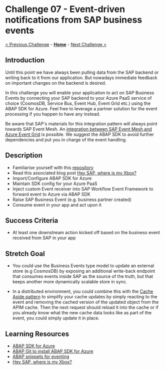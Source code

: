 # Challenge 07 - Event-driven notifications from SAP business events

[< Previous Challenge](./Challenge-06.md) - **[Home](../README.md)** - [Next Challenge >](./Challenge-08.md)

## Introduction
Until this point we have always been pulling data from the SAP backend or writing back to it from our application. But nowadays immediate feedback on important changes on the backend is desired.

In this challenge you will enable your application to act on SAP Business Events by connecting your SAP backend to your Azure PaaS service of choice (CosmosDB, Service Bus, Event Hub, Event Grid etc.) using the ABAP SDK for Azure. Feel free to leverage a partner solution for the event processing if you happen to have any instead.

Be aware that SAP's materials for this integration pattern will always point towards SAP Event Mesh. An [integration between SAP Event Mesh and Azure Event Grid](https://blogs.sap.com/2021/10/08/inviting-you-register-soon-to-explore-your-event-driven-pathway-between-sap-and-microsoft-azure/) is possible. We suggest the ABAP SDK to avoid further dependencies and put you in charge of the event handling.

## Description
- Familiarise yourself with this [repository](https://github.com/thzandvl/xbox-shipping)
- Read this associated blog post [Hey SAP, where is my Xbox?](https://blogs.sap.com/2021/12/09/hey-sap-where-is-my-xbox-an-insight-into-capitalizing-on-event-driven-architectures/)
- Import/Configure ABAP SDK for Azure
- Maintain SDK config for your Azure PaaS
- Inject custom Event receiver into SAP Workflow Event Framework to forward event to Azure via ABAP SDK
- Raise SAP Business Event (e.g. business partner created)
- Consume event in your app and act upon it

## Success Criteria
- At least one downstream action kicked off based on the business event received from SAP in your app

## Stretch Goal
- You could use the Business Events type model to update an external store (e.g CosmosDB) by exposing an additional write-back endpoint that consumes events inside SAP as the source of the truth, but that keeps another more dynamically scalable store in sync.

- In a distributed environment, you could combine this with the [Cache Aside pattern](https://docs.microsoft.com/en-us/azure/architecture/patterns/cache-aside) to simplify your cache updates by simply reacting to the event and removing the cached version of the updated object from the APIM cache. Then the next request should reload it into the cache or if you already know what the new cache data looks like as part of the event, you could simply update it in place.

## Learning Resources
- [ABAP SDK for Azure](https://github.com/Microsoft/ABAP-SDK-for-Azure)
- [ABAP Git to install ABAP SDK for Azure](https://github.com/microsoft/ABAP-SDK-for-Azure/blob/master/ABAP%20SDK%20for%20Azure%20-%20Github.md#heading--1-7)
- [ABAP snippets for eventing](https://github.com/thzandvl/xbox-shipping/tree/main/ABAPCode)
- [Hey SAP, where is my Xbox?](https://blogs.sap.com/2021/12/09/hey-sap-where-is-my-xbox-an-insight-into-capitalizing-on-event-driven-architectures/)
